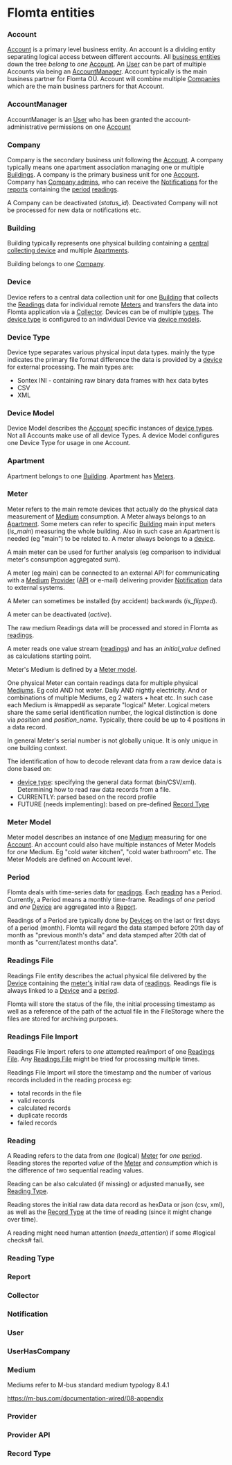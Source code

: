 # Flomta entities

### Account

[Account](/models.md#Account) is a primary level business entity. An account is a dividing entity separating logical 
access between different accounts. All [business entities](/models.md#business-entities) down the tree _belong_ to _one_ 
[Account](/models.md#Account). An [User](models.md#user) can be part of multiple Accounts via being an 
[AccountManager](/models.md#AccountManager). Account typically is the main business partner for Flomta OÜ. Account will 
combine multiple [Companies](models.md#company) which are the main business partners for that Account. 

### AccountManager

AccountManager is an [User](models.md#user) who has been granted the account-administrative permissions on one 
[Account](/models.md#Aaccount)

### Company

Company is the secondary business unit following the [Account](models.md#Account). A company typically means one 
apartment association managing one or multiple [Buildings](models.md#building). A company is the primary business unit 
for one [Account](/models.md#Account). Company has [Company admins](models.md#UserHasCompany), who can receive the 
[Notifications](models.md#notification) for the [reports](models.md#report) containing the [period](models.md#period) 
[readings](models.md#reading). 

A Company can be deactivated (_status_id_). Deactivated Company will not be processed for new data or notifications etc.

### Building

Building typically represents one physical building containing a [central collecting device](models.md#device) and 
multiple [Apartments](models.md#apartment). 

Building belongs to one [Company](models.md#company).

### Device

Device refers to a central data collection unit for one [Building](models.md#building) that collects the 
[Readings](models.md#reading) data for individual remote [Meters](models.md#meter) and transfers the data into Flomta
application via a [Collector](models.md#collector). Devices can be of multiple [types](models.md#device-type). The 
[device type](models.md#device-type) is configured to an individual Device via [device models](models.md#device-model). 

### Device Type

Device type separates various physical input data types. mainly the type indicates the primary file format difference
the data is provided by a [device](models.md#device) for external processing. The main types are:

- Sontex INI - containing raw binary data frames with hex data bytes
- CSV
- XML

### Device Model

Device Model describes the [Account](models.md#account) specific instances of [device types](models.md#device-type). Not 
all Accounts make use of all device Types. A device Model configures one Device Type for usage in one Account. 

### Apartment

Apartment belongs to one [Building](models.md#building). Apartment has [Meters](models.md#meter). 

### Meter

Meter refers to the main remote devices that actually do the physical data measurement of [Medium](models.md#medium) 
consumption. A Meter always belongs to an [Apartment](models.md#apartment). Some meters can refer to specific 
[Building](models.md#building) main input meters (_is_main_) measuring the whole building. Also in such case an 
Apartment is needed (eg "main") to be related to. A meter always belongs to a [device](models.md#device).

A main meter can be used for further analysis (eg comparison to individual meter's consumption aggregated sum). 

A meter (eg main) can be connected to an external API for communicating with a [Medium](models.md#medium)
[Provider](models.md#provider) ([API](models.md#provider-api) or e-mail) delivering provider 
[Notification](models.md#notification) data to external systems. 

A Meter can sometimes be installed (by accident) backwards (_is_flipped_). 

A meter can be deactivated (_active_).

The raw medium Readings data will be processed and stored in Flomta as [readings](models.md#reading).

A meter reads one value stream ([readings](models.md#reading)) and has an _initial_value_ defined as calculations
starting point.

Meter's Medium is defined by a [Meter model](models.md#meter-model).

One physical Meter can contain readings data for multiple physical [Mediums](models.md#medium). Eg cold AND hot water. Daily AND nightly 
electricity. And or combinations of multiple Mediums, eg 2 waters + heat etc. In such case each Medium is #mapped# as 
separate "logical" Meter. Logical meters share the same serial identification number, the logical distinction is done
via _position_ and _position_name_. Typically, there could be up to 4 positions in a data record. 

In general Meter's serial number is not globally unique. It is only unique in one building context.  

The identification of how to decode relevant data from a raw device data is done based on:
- [device type](models.md#device-type): specifying the general data format (bin/CSV/xml). Determining how to read raw data records from a file.
- CURRENTLY: parsed based on the record profile
- FUTURE (needs implementing): based on pre-defined [Record Type](models.md#record-type)

### Meter Model

Meter model describes an instance of one [Medium](models.md#medium) measuring for one [Account](models.md#account). An 
account could also have multiple instances of Meter Models for _one_ Medium. Eg "cold water kitchen", "cold water 
bathroom" etc. The Meter Models are defined on Account level. 

### Period

Flomta deals with time-series data for [readings](models.md#reading). Each [reading](models.md#reading) has a Period.
Currently, a Period means a monthly time-frame. Readings of _one_ period and _one_ [Device](models.md#device)
are aggregated into a [Report](models.md#report). 

Readings of a Period are typically done by [Devices](models.md#device) on the last or first days of a period (month). 
Flomta will regard the data stamped before 20th day of month as "previous month's data" and data stamped after 
20th dat of month as "current/latest months data". 

### Readings File

Readings File entity describes the actual physical file delivered by the [Device](models.md#device) containing the
[meter's](models.md#meter) initial raw data of [readings](models.md#reading). Readings file is always linked to a
[Device](models.md#device) and a [period](models.md#period). 

Flomta will store the status of the file, the initial processing timestamp as well as a reference of the path of the 
actual file in the FileStorage where the files are stored for archiving purposes. 

### Readings File Import

Readings File Import refers to _one_ attempted rea/import of one [Readings File](models.md#readings-file). Any
[Readings File](models.md#readings-file) might be tried for processing multiple times. 

Readings File Import wil store the timestamp and the number of various records included in the reading process eg: 
- total records in the file
- valid records
- calculated records
- duplicate records
- failed records

### Reading

A Reading refers to the data from _one_ (logical) [Meter](models.md#meter) for _one_ [period](models.md#period). Reading 
stores the reported _value_ of the [Meter](models.md#meter) and _consumption_ which is the difference of two sequential 
reading values. 

Reading can be also calculated (if missing) or adjusted manually, see [Reading Type](models.md#reading-type). 

Reading stores the initial raw data data record as hexData or json (csv, xml), as well as the 
[Record Type](models.md#record-type) at the time of reading (since it might change over time).

A reading might need human attention (_needs_attention_) if some #logical checks# fail. 

### Reading Type


### Report

### Collector

### Notification

### User

### UserHasCompany

### Medium

Mediums refer to M-bus standard medium typology 8.4.1

https://m-bus.com/documentation-wired/08-appendix

### Provider

### Provider API

### Record Type


